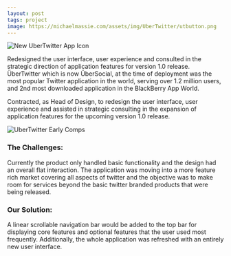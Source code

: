 ```yaml
---
layout: post
tags: project
image: https://michaelmassie.com/assets/img/UberTwitter/utbutton.png
---
```

![New UberTwitter App Icon](https://michaelmassie.com/assets/img/UberTwitter/utButton.png)

Redesigned the user interface, user experience and consulted in the strategic direction of application features for version 1.0 release. ÜberTwitter which is now ÜberSocial, at the time of deployment was the most popular Twitter application in the world, serving over 1.2 million users, and 2nd most downloaded application in the BlackBerry App World.

Contracted, as Head of Design, to redesign the user interface, user experience and assisted in strategic consulting in the expansion of application features for the upcoming version 1.0 release.

![UberTwitter Early Comps](https://michaelmassie.com/assets/img/UberTwitter/uberredesignmocks.jpg)

### The Challenges:

Currently the product only handled basic functionality and the design had an overall flat interaction. The application was moving into a more feature rich market covering all aspects of twitter and the objective was to make room for services beyond the basic twitter branded products that were being released.


### Our Solution:

A linear scrollable navigation bar would be added to the top bar for displaying core features and optional features that the user used most frequently. Additionally, the whole application was refreshed with an entirely new user interface.
